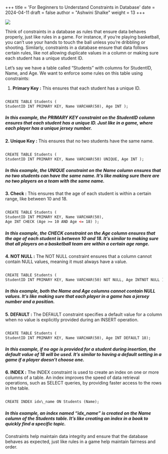 +++
title = 'For Beginners to Understand Constraints in Database'
date = 2024-04-11
draft = false
author = "Ashwini Shalke"
weight = 13
+++


![](https://cdn-images-1.medium.com/max/1600/1*q1j8SNFUfTTDL_STiPZT4g.jpeg)

Think of constraints in a database as rules that ensure data behaves properly, just like rules in a game. For instance, if you’re playing basketball, you can’t use your hands to touch the ball unless you’re dribbling or shooting. Similarly, constraints in a database ensure that data follows certain rules, like not allowing duplicate values in a column or making sure each student has a unique student ID.

Let’s say we have a table called “Students” with columns for StudentID, Name, and Age. We want to enforce some rules on this table using constraints:

1.  **Primary Key :** This ensures that each student has a unique ID.

```html

CREATE TABLE Students ( 
StudentID INT PRIMARY KEY, Name VARCHAR(50), Age INT );

```

##### _In this example, the PRIMARY KEY constraint on the StudentID column ensures that each student has a unique ID. Just like in a game, where each player has a unique jersey number._

**2\. Unique Key :** This ensures that no two students have the same name.

```html

CREATE TABLE Students ( 
StudentID INT PRIMARY KEY, Name VARCHAR(50) UNIQUE, Age INT );

```

##### _In this example, the UNIQUE constraint on the Name column ensures that no two students can have the same name. It’s like making sure there are no two players on a team with the same name._

**3\. Check :** This ensures that the age of each student is within a certain range, like between 10 and 18.

```html

CREATE TABLE Students ( 
StudentID INT PRIMARY KEY, Name VARCHAR(50), 
Age INT CHECK (Age >= 10 AND Age <= 18) );

```

##### _In this example, the CHECK constraint on the Age column ensures that the age of each student is between 10 and 18. It’s similar to making sure that all players on a basketball team are within a certain age range._

**4\. NOT NULL :** The NOT NULL constraint ensures that a column cannot contain NULL values, meaning it must always have a value.


```html

CREATE TABLE Students ( 
StudentID INT PRIMARY KEY, Name VARCHAR(50) NOT NULL, Age INTNOT NULL );

```

##### _In this example, both the Name and Age columns cannot contain NULL values. It’s like making sure that each player in a game has a jersey number and a position._

**5\. DEFAULT :** The DEFAULT constraint specifies a default value for a column when no value is explicitly provided during an INSERT operation.

```html

CREATE TABLE Students ( 
StudentID INT PRIMARY KEY, Name VARCHAR(50), Age INT DEFAULT 18);

```

##### _In this example, if no age is provided for a student during insertion, the default value of 18 will be used. It’s similar to having a default setting in a game if a player doesn’t choose one._

**6\. INDEX :** The INDEX constraint is used to create an index on one or more columns of a table. An index improves the speed of data retrieval operations, such as SELECT queries, by providing faster access to the rows in the table.

```html

CREATE INDEX idx\_name ON Students (Name);

```

##### _In this example, an index named “idx\_name” is created on the Name column of the Students table. It’s like creating an index in a book to quickly find a specific topic._


Constraints help maintain data integrity and ensure that the database behaves as expected, just like rules in a game help maintain fairness and order.